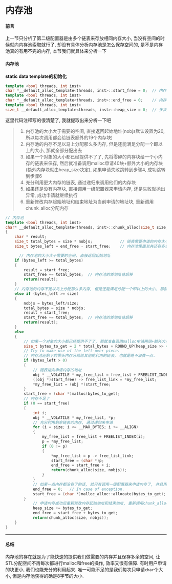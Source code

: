# 内存池

#### 前言

上一节只分析了第二级配置器是由多个链表来存放相同内存大小, 当没有空间的时候就向内存池索取就行了, 却没有具体分析内存池是怎么保存空间的, 是不是内存池真的有用不完的内存, 本节我们就具体来分析一下


#### 内存池



**static data template的初始化**

```c++
template <bool threads, int inst>
char *__default_alloc_template<threads, inst>::start_free = 0;	// 内存池的首地址
template <bool threads, int inst>
char *__default_alloc_template<threads, inst>::end_free = 0;	// 内存池的结束地址
template <bool threads, int inst>
size_t __default_alloc_template<threads, inst>::heap_size = 0;	// 多次调用内存池, 就会更多的是给链表分配内存, 这就是一个增量.
```



这里代码注释写的很清楚了, 我就提取出来分析一下吧

>   1.  内存池的大小大于需要的空间, 直接返回起始地址(nobjs默认设置为20, 所以每次调用都会给链表额外的19个内存块)
>   2.  内存池的内存不足以马上分配那么多内存, 但是还能满足分配一个即以上的大小, 那就全部分配出去
>   3.  如果一个对象的大小都已经提供不了了, 先将零碎的内存块给一个小内存的链表来保存, 然后就准备调用malloc申请40块+额外大小的内存块(额外内存块就由heap_size决定), 如果申请失败跳转到步骤4, 成功跳转到步骤6
>   4.  充分利用更大内存的链表, 通过递归来调用他们的内存块
>   5.  如果还是没有内存块, 直接调用一级配置器来申请内存, 还是失败就抛出异常, 成功申请就继续执行
>   6.  重新修改内存起始地址和结束地址为当前申请的地址块, 重新调用chunk_alloc分配内存

```c++
// 内存池
template <bool threads, int inst>
char* __default_alloc_template<threads, inst>::chunk_alloc(size_t size, int& nobjs)
{
  	char * result;
  	size_t total_bytes = size * nobjs;            // 链表需要申请的内存大小
  	size_t bytes_left = end_free - start_free;    // 内存池里面总共还有多少内存空间

	  // 内存池的大小大于需要的空间, 直接返回起始地址
  	if (bytes_left >= total_bytes)
  	{
	    result = start_free;
    	start_free += total_bytes;  // 内存池的首地址往后移
	    return(result);
  	}
  	// 内存池的内存不足以马上分配那么多内存, 但是还能满足分配一个即以上的大小, 那就按对齐方式全部分配出去
  	else if (bytes_left >= size)
  	{
	    nobjs = bytes_left/size;
    	total_bytes = size * nobjs;
    	result = start_free;
    	start_free += total_bytes;  // 内存池的首地址往后移
    	return(result);
  	}
  	else
  	{
	    // 如果一个对象的大小都已经提供不了了, 那就准备调用malloc申请两倍+额外大小的内存
	    size_t bytes_to_get = 2 * total_bytes + ROUND_UP(heap_size >> 4);
    	// Try to make use of the left-over piece.
    	// 内存池还剩下的零头内存分给给其他能利用的链表, 也就是绝不浪费一点.
    	if (bytes_left > 0)
    	{
      		// 链表指向申请内存的地址
      		obj * __VOLATILE * my_free_list = free_list + FREELIST_INDEX(bytes_left);
      		((obj *)start_free) -> free_list_link = *my_free_list;
      		*my_free_list = (obj *)start_free;
    	}
    	start_free = (char *)malloc(bytes_to_get);
    	// 内存不足了
    	if (0 == start_free)
    	{
      		int i;
      		obj * __VOLATILE * my_free_list, *p;
      		// 充分利用剩余链表的内存, 通过递归来申请
      		for (i = size; i <= __MAX_BYTES; i += __ALIGN)
      		{
	        	my_free_list = free_list + FREELIST_INDEX(i);
	        	p = *my_free_list;
	        	if (0 != p)
	            {
	          		*my_free_list = p -> free_list_link;
          			start_free = (char *)p;
	          		end_free = start_free + i;
          			return(chunk_alloc(size, nobjs));
    	    	}
      		}
      		// 如果一点内存都没有了的话, 就只有调用一级配置器来申请内存了, 并且用户没有设置处理例程就抛出异常
      		end_free = 0;	// In case of exception.
      		start_free = (char *)malloc_alloc::allocate(bytes_to_get);
	    }
	    	// 申请内存成功后重新修改内存起始地址和结束地址, 重新调用chunk_alloc分配内存
	    	heap_size += bytes_to_get;
	    	end_free = start_free + bytes_to_get;
    		return(chunk_alloc(size, nobjs));
  	}
}
```

---

#### 总结

内存池的存在就是为了能快速的提供我们做需要的内存并且保存多余的空间, 让STL分配空间不再每次都进行malloc和free的操作, 效率又很有保障. 有时用户申请的块更小, 我们也能充分的利用起来. 唯一可能不足的是我们每次只申请`char`个大小, 但是内存池获得的确是8字节的大小.